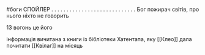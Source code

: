 #боги 
СПОЙЛЕР
.
.
.
.
.
.
.
.
.
.
.
.
.
.
.
.
.
.
.
.
.
.
.
.
.
.
.
.
Бог пожирач світів, про нього ніхто не говорить

13 вогонь це його

інформація вичитана з книги із бібліотеки Хатентапа, яку [[Клео]] дала почитати [[Квілаг]] на місяць
